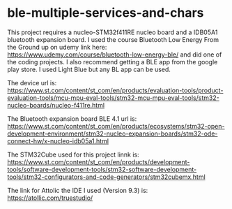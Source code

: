 # ble-multiple-services-and-chars

This project requires a nucleo-STM32f411RE nucleo board and a IDB05A1 bluetooth expansion board. I used the course Bluetooth Low Energy From the Ground up on udemy link here: https://www.udemy.com/course/bluetooth-low-energy-ble/ and did one of the coding projects. I also recommend getting a BLE app from the google play store. I used Light Blue but any BL app can be used.

The device url is: https://www.st.com/content/st_com/en/products/evaluation-tools/product-evaluation-tools/mcu-mpu-eval-tools/stm32-mcu-mpu-eval-tools/stm32-nucleo-boards/nucleo-f411re.html

The Bluetooth expansion board BLE 4.1 url is: https://www.st.com/content/st_com/en/products/ecosystems/stm32-open-development-environment/stm32-nucleo-expansion-boards/stm32-ode-connect-hw/x-nucleo-idb05a1.html 

The STM32Cube used for this project linnk is: https://www.st.com/content/st_com/en/products/development-tools/software-development-tools/stm32-software-development-tools/stm32-configurators-and-code-generators/stm32cubemx.html

The link for Attolic the IDE I used (Version 9.3) is: https://atollic.com/truestudio/
